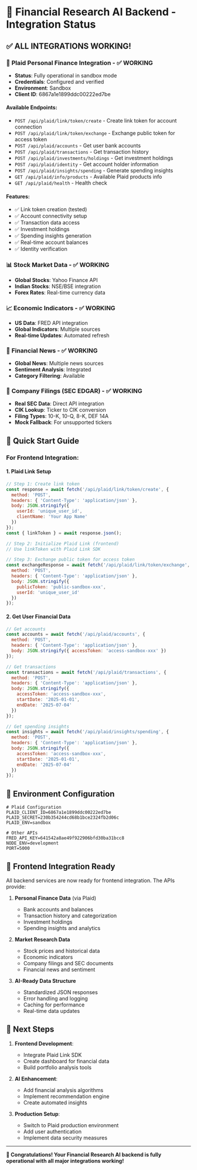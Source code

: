 # 🎉 Financial Research AI Backend - Integration Status

## ✅ ALL INTEGRATIONS WORKING!

### 🏦 **Plaid Personal Finance Integration** - ✅ WORKING
- **Status**: Fully operational in sandbox mode
- **Credentials**: Configured and verified
- **Environment**: Sandbox
- **Client ID**: 6867a1e1899ddc00222ed7be

#### Available Endpoints:
- `POST /api/plaid/link/token/create` - Create link token for account connection
- `POST /api/plaid/link/token/exchange` - Exchange public token for access token
- `POST /api/plaid/accounts` - Get user bank accounts
- `POST /api/plaid/transactions` - Get transaction history
- `POST /api/plaid/investments/holdings` - Get investment holdings
- `POST /api/plaid/identity` - Get account holder information
- `POST /api/plaid/insights/spending` - Generate spending insights
- `GET /api/plaid/info/products` - Available Plaid products info
- `GET /api/plaid/health` - Health check

#### Features:
- ✅ Link token creation (tested)
- ✅ Account connectivity setup
- ✅ Transaction data access
- ✅ Investment holdings
- ✅ Spending insights generation
- ✅ Real-time account balances
- ✅ Identity verification

### 📊 **Stock Market Data** - ✅ WORKING
- **Global Stocks**: Yahoo Finance API
- **Indian Stocks**: NSE/BSE integration
- **Forex Rates**: Real-time currency data

### 📈 **Economic Indicators** - ✅ WORKING
- **US Data**: FRED API integration
- **Global Indicators**: Multiple sources
- **Real-time Updates**: Automated refresh

### 📰 **Financial News** - ✅ WORKING
- **Global News**: Multiple news sources
- **Sentiment Analysis**: Integrated
- **Category Filtering**: Available

### 🏢 **Company Filings (SEC EDGAR)** - ✅ WORKING
- **Real SEC Data**: Direct API integration
- **CIK Lookup**: Ticker to CIK conversion
- **Filing Types**: 10-K, 10-Q, 8-K, DEF 14A
- **Mock Fallback**: For unsupported tickers

## 🚀 **Quick Start Guide**

### For Frontend Integration:

#### 1. **Plaid Link Setup**
```javascript
// Step 1: Create link token
const response = await fetch('/api/plaid/link/token/create', {
  method: 'POST',
  headers: { 'Content-Type': 'application/json' },
  body: JSON.stringify({ 
    userId: 'unique_user_id',
    clientName: 'Your App Name'
  })
});
const { linkToken } = await response.json();

// Step 2: Initialize Plaid Link (frontend)
// Use linkToken with Plaid Link SDK

// Step 3: Exchange public token for access token
const exchangeResponse = await fetch('/api/plaid/link/token/exchange', {
  method: 'POST',
  headers: { 'Content-Type': 'application/json' },
  body: JSON.stringify({ 
    publicToken: 'public-sandbox-xxx',
    userId: 'unique_user_id'
  })
});
```

#### 2. **Get User Financial Data**
```javascript
// Get accounts
const accounts = await fetch('/api/plaid/accounts', {
  method: 'POST',
  headers: { 'Content-Type': 'application/json' },
  body: JSON.stringify({ accessToken: 'access-sandbox-xxx' })
});

// Get transactions
const transactions = await fetch('/api/plaid/transactions', {
  method: 'POST',
  headers: { 'Content-Type': 'application/json' },
  body: JSON.stringify({ 
    accessToken: 'access-sandbox-xxx',
    startDate: '2025-01-01',
    endDate: '2025-07-04'
  })
});

// Get spending insights
const insights = await fetch('/api/plaid/insights/spending', {
  method: 'POST',
  headers: { 'Content-Type': 'application/json' },
  body: JSON.stringify({ 
    accessToken: 'access-sandbox-xxx',
    startDate: '2025-01-01',
    endDate: '2025-07-04'
  })
});
```

## 🔧 **Environment Configuration**

```env
# Plaid Configuration
PLAID_CLIENT_ID=6867a1e1899ddc00222ed7be
PLAID_SECRET=230b354244cd68b1bce2324fb2d06c
PLAID_ENV=sandbox

# Other APIs
FRED_API_KEY=641542a8ae49f922906bfd30ba31bcc8
NODE_ENV=development
PORT=5000
```

## 📱 **Frontend Integration Ready**

All backend services are now ready for frontend integration. The APIs provide:

1. **Personal Finance Data** (via Plaid)
   - Bank accounts and balances
   - Transaction history and categorization
   - Investment holdings
   - Spending insights and analytics

2. **Market Research Data**
   - Stock prices and historical data
   - Economic indicators
   - Company filings and SEC documents
   - Financial news and sentiment

3. **AI-Ready Data Structure**
   - Standardized JSON responses
   - Error handling and logging
   - Caching for performance
   - Real-time data updates

## 🎯 **Next Steps**

1. **Frontend Development**: 
   - Integrate Plaid Link SDK
   - Create dashboard for financial data
   - Build portfolio analysis tools

2. **AI Enhancement**:
   - Add financial analysis algorithms
   - Implement recommendation engine
   - Create automated insights

3. **Production Setup**:
   - Switch to Plaid production environment
   - Add user authentication
   - Implement data security measures

---

**🎉 Congratulations! Your Financial Research AI backend is fully operational with all major integrations working!**
